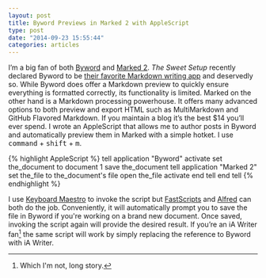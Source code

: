```yaml
---
layout: post
title: Byword Previews in Marked 2 with AppleScript
type: post
date: "2014-09-23 15:55:44"
categories: articles
---
```

I’m a big fan of both [Byword](http://www.bywordapp.com) and [Marked 2](http://marked2app.com/). *The Sweet Setup* recently declared Byword to be [their favorite Markdown writing app](http://thesweetsetup.com/apps/favorite-markdown-writing-app-mac/) and deservedly so. While Byword does offer a Markdown preview to quickly ensure everything is formatted correctly, its functionality is limited. Marked on the other hand is a Markdown processing powerhouse. It offers many advanced options to both preview and export HTML such as MultiMarkdown and GitHub Flavored Markdown. If you maintain a blog it’s the best $14 you’ll ever spend. I wrote an AppleScript that allows me to author posts in Byword and automatically preview them in Marked with a simple hotket. I use <kbd>command</kbd> + <kbd>shift</kbd> + <kbd>m</kbd>.

{% highlight AppleScript %}
tell application "Byword"
    activate
    set the_document to document 1
    save the_document
    tell application "Marked 2"
        set the_file to the_document's file
        open the_file
        activate
    end tell
end tell
{% endhighlight %}

I use [Keyboard Maestro](http://www.keyboardmaestro.com/main/) to invoke the script but [FastScripts](http://www.red-sweater.com/fastscripts/) and [Alfred](http://www.alfredapp.com/) can both do the job. Conveniently, it will automatically prompt you to save the file in Byword if you're working on a brand new document. Once saved, invoking the script again will provide the desired result. If you’re an iA Writer fan[^{{ page.date | date: "%m%d%Y%H%M" }}1] the same script will work by simply replacing the reference to Byword with iA Writer.

[^{{ page.date | date: "%m%d%Y%H%M" }}1]: Which I'm not, long story.
